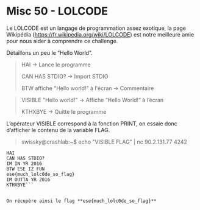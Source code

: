 # Misc 50 - LOLCODE

Le LOLCODE est un langage de programmation assez exotique, la page Wikipédia
(https://fr.wikipedia.org/wiki/LOLCODE) est notre meilleure amie pour nous aider à comprendre ce
challenge.

Détaillons un peu le “Hello World”.
>HAI -> Lance le programme
>
>CAN HAS STDIO? -> Import STDIO
>
>BTW affiche "Hello world!" à l'écran -> Commentaire

>VISIBLE "Hello world!" -> Affiche “Hello World!” à l’écran
>
>KTHXBYE -> Quitte le programme

L’opérateur VISIBLE correspond à la fonction PRINT, on essaie donc d’afficher le contenu de la variable
FLAG.


> swissky@crashlab:~$ echo "VISIBLE FLAG" | nc 90.2.131.77 4242

```lolcode
HAI
CAN HAS STDIO?
IM IN YR 2016
BTW ESE IZ FUN
ese{much_lolc0de_so_flag}
IM OUTTA YR 2016
KTHXBYE```


On récupère ainsi le flag **ese{much_lolc0de_so_flag}**